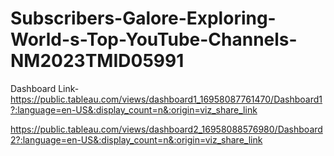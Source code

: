 # Subscribers-Galore-Exploring-World-s-Top-YouTube-Channels-NM2023TMID05991


Dashboard Link-https://public.tableau.com/views/dashboard1_16958087761470/Dashboard1?:language=en-US&:display_count=n&:origin=viz_share_link

https://public.tableau.com/views/dashboard2_16958088576980/Dashboard2?:language=en-US&:display_count=n&:origin=viz_share_link
